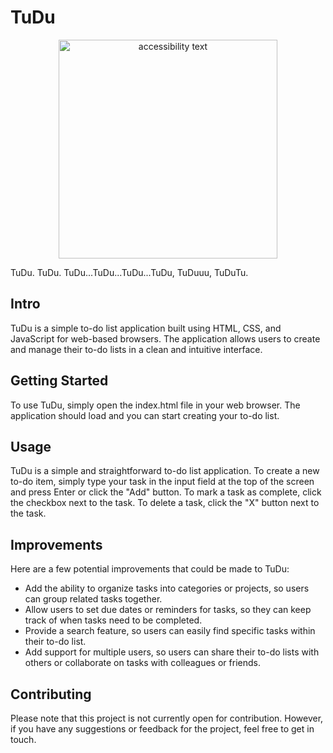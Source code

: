 # TuDu
<p align="center">
  <img src="https://cdn.shopify.com/s/files/1/1325/3287/collections/pink-panther.png?v=1657551666&width=600" width="350" alt="accessibility text">
</p>
TuDu. TuDu. TuDu...TuDu...TuDu...TuDu, TuDuuu, TuDuTu.

## Intro
TuDu is a simple to-do list application built using HTML, CSS, and JavaScript for web-based browsers. The application allows users to create and manage their to-do lists in a clean and intuitive interface.

## Getting Started
To use TuDu, simply open the index.html file in your web browser. The application should load and you can start creating your to-do list.

## Usage
TuDu is a simple and straightforward to-do list application. To create a new to-do item, simply type your task in the input field at the top of the screen and press Enter or click the "Add" button. To mark a task as complete, click the checkbox next to the task. To delete a task, click the "X" button next to the task.

## Improvements
Here are a few potential improvements that could be made to TuDu:

- Add the ability to organize tasks into categories or projects, so users can group related tasks together.
- Allow users to set due dates or reminders for tasks, so they can keep track of when tasks need to be completed.
- Provide a search feature, so users can easily find specific tasks within their to-do list.
- Add support for multiple users, so users can share their to-do lists with others or collaborate on tasks with colleagues or friends.
 
## Contributing
Please note that this project is not currently open for contribution. However, if you have any suggestions or feedback for the project, feel free to get in touch.
